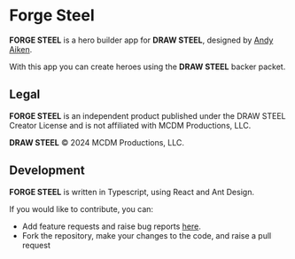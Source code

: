 # Forge Steel

**FORGE STEEL** is a hero builder app for **DRAW STEEL**, designed by [Andy Aiken](mailto:andy.aiken@live.co.uk).

With this app you can create heroes using the **DRAW STEEL** backer packet.

## Legal

**FORGE STEEL** is an independent product published under the DRAW STEEL Creator License and is not affiliated with MCDM Productions, LLC.

**DRAW STEEL** © 2024 MCDM Productions, LLC.

## Development

**FORGE STEEL** is written in Typescript, using React and Ant Design.

If you would like to contribute, you can:

* Add feature requests and raise bug reports [here](https://github.com/andyaiken/forgesteel/issues).
* Fork the repository, make your changes to the code, and raise a pull request
